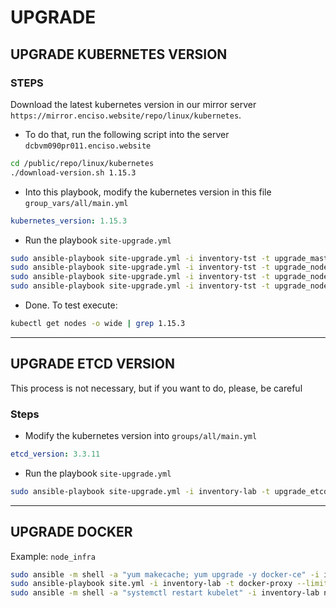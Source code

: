 # UPGRADE

## UPGRADE KUBERNETES VERSION


### STEPS

Download the latest kubernetes version in our mirror server `https://mirror.enciso.website/repo/linux/kubernetes`. 

* To do that, run the following script into the server `dcbvm090pr011.enciso.website`

```sh
cd /public/repo/linux/kubernetes
./download-version.sh 1.15.3
```

* Into this playbook, modify the kubernetes version in this file `group_vars/all/main.yml`


```yaml
kubernetes_version: 1.15.3
``` 

* Run the playbook `site-upgrade.yml`

```sh
sudo ansible-playbook site-upgrade.yml -i inventory-tst -t upgrade_master -e upgrade_master=true --extra-vars "@custom_vars.yml" --limit=master
sudo ansible-playbook site-upgrade.yml -i inventory-tst -t upgrade_node -e upgrade_node=true --extra-vars "@custom_vars.yml" --limit=master
sudo ansible-playbook site-upgrade.yml -i inventory-tst -t upgrade_node -e upgrade_node=true --extra-vars "@custom_vars.yml" --limit=node_infra
sudo ansible-playbook site-upgrade.yml -i inventory-tst -t upgrade_node -e upgrade_node=true --extra-vars "@custom_vars.yml" --limit=node_compute
```

* Done. To test execute:

```sh
kubectl get nodes -o wide | grep 1.15.3
```

-----

## UPGRADE ETCD VERSION 

This process is not necessary, but if you want to do, please, be careful

### Steps

* Modify the kubernetes version into `groups/all/main.yml`

```yaml
etcd_version: 3.3.11
``` 

* Run the playbook `site-upgrade.yml`

```bash
sudo ansible-playbook site-upgrade.yml -i inventory-lab -t upgrade_etcd -e upgrade_etcd=true
```

-----

## UPGRADE DOCKER

Example: `node_infra`

```sh
sudo ansible -m shell -a "yum makecache; yum upgrade -y docker-ce" -i inventory-lab node_infra
sudo ansible-playbook site.yml -i inventory-lab -t docker-proxy --limit=node_infra
sudo ansible -m shell -a "systemctl restart kubelet" -i inventory-lab node_infra
```
